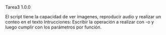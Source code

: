 Tarea3 1.0.0

El script tiene la capacidad de ver imagenes, reproducir audio y realizar un conteo en el texto
Intrucciones:
Escribir la operación a realizar con -o y luego cumplir con los parámetros por función. 